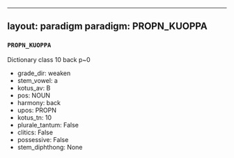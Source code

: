 
---
layout: paradigm
paradigm: PROPN_KUOPPA
---
### ` PROPN_KUOPPA `

Dictionary class 10 back p~0
* grade_dir: weaken
* stem_vowel: a
* kotus_av: B
* pos: NOUN
* harmony: back
* upos: PROPN
* kotus_tn: 10
* plurale_tantum: False
* clitics: False
* possessive: False
* stem_diphthong: None
